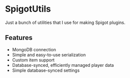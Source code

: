 # SpigotUtils

Just a bunch of utilities that I use for making Spigot plugins.

## Features
- MongoDB connection
- Simple and easy-to-use serialization
- Custom item support
- Database-synced, efficiently managed player data
- Simple database-synced settings